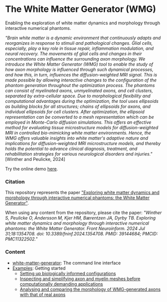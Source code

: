 # The White Matter Generator (WMG)

Enabling the exploration of white matter dynamics and morphology through interactive numerical phantoms.

<em>"Brain white matter is a dynamic environment that continuously adapts and reorganizes in response to stimuli and pathological changes. Glial cells, especially, play a key role in tissue repair, inflammation modulation, and neural recovery. The movements of glial cells and changes in their concentrations can influence the surrounding axon morphology. We introduce the White Matter Generator (WMG) tool to enable the study of how axon morphology is influenced through such dynamical processes, and how this, in turn, influences the diffusion-weighted MRI signal. This is made possible by allowing interactive changes to the configuration of the phantom generation throughout the optimization process. The phantoms can consist of myelinated axons, unmyelinated axons, and cell clusters, separated by extra-cellular space. Due to morphological flexibility and computational advantages during the optimization, the tool uses ellipsoids as building blocks for all structures; chains of ellipsoids for axons, and individual ellipsoids for cell clusters. After optimization, the ellipsoid representation can be converted to a mesh representation which can be employed in Monte-Carlo diffusion simulations. This offers an effective method for evaluating tissue microstructure models for diffusion-weighted MRI in controlled bio-mimicking white matter environments. Hence, the WMG offers valuable insights into white matter's adaptive nature and implications for diffusion-weighted MRI microstructure models, and thereby holds the potential to advance clinical diagnosis, treatment, and rehabilitation strategies for various neurological disorders and injuries."</em> [Winther and Peulicke, 2024]

Try the online demo [here](https://map-science.github.io/WhiteMatterGenerator).

### Citation

This repository represents the paper ["Exploring white matter dynamics and morphology through interactive numerical phantoms: the White Matter Generator"](https://www.frontiersin.org/journals/neuroinformatics/articles/10.3389/fninf.2024.1354708/full).

When using any content from the repository, please cite the paper: <em>"Winther S, Peulicke O, Andersson M, Kjer HM, Bærentzen JA, Dyrby TB. Exploring white matter dynamics and morphology through interactive numerical phantoms: the White Matter Generator. Front Neuroinform. 2024 Jul 31;18:1354708. doi: 10.3389/fninf.2024.1354708. PMID: 39144684; PMCID: PMC11322502."</em>

### Content

- [white-matter-generator](https://github.com/MaP-science/WhiteMatterGenerator/tree/main/white-matter-generator): The command line interface
- [Examples](https://github.com/MaP-science/WhiteMatterGenerator/tree/main/Examples): Getting started
  - [Setting up biologically informed configurations](https://github.com/MaP-science/WhiteMatterGenerator/blob/main/Examples/notebooks/configuration.ipynb)
  - [Inspecting and simplifying axon and myelin meshes before computationally demanding applications](https://github.com/MaP-science/WhiteMatterGenerator/blob/main/Examples/notebooks/show_and_simplify_meshes.ipynb)
  - [Analysing and comparing the morphology of WMG-generated axons with that of real axons](https://github.com/MaP-science/WhiteMatterGenerator/blob/main/Examples/notebooks/morphology_analysis.ipynb)
